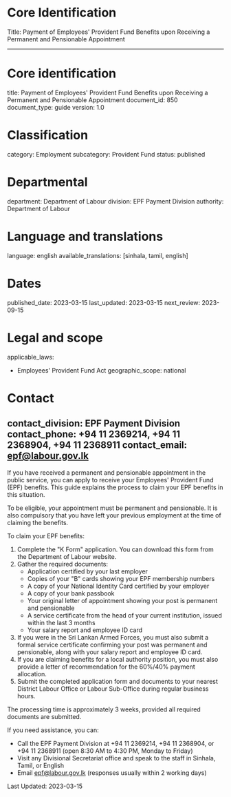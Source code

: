 # Core Identification
Title: Payment of Employees' Provident Fund Benefits upon Receiving a Permanent and Pensionable Appointment

---
# Core identification
title: Payment of Employees' Provident Fund Benefits upon Receiving a Permanent and Pensionable Appointment
document_id: 850
document_type: guide
version: 1.0

# Classification
category: Employment
subcategory: Provident Fund
status: published

# Departmental
department: Department of Labour
division: EPF Payment Division
authority: Department of Labour

# Language and translations
language: english
available_translations: [sinhala, tamil, english]

# Dates
published_date: 2023-03-15
last_updated: 2023-03-15
next_review: 2023-09-15

# Legal and scope
applicable_laws:
  - Employees' Provident Fund Act
geographic_scope: national

# Contact
contact_division: EPF Payment Division
contact_phone: +94 11 2369214, +94 11 2368904, +94 11 2368911
contact_email: epf@labour.gov.lk
---

If you have received a permanent and pensionable appointment in the public service, you can apply to receive your Employees' Provident Fund (EPF) benefits. This guide explains the process to claim your EPF benefits in this situation.

To be eligible, your appointment must be permanent and pensionable. It is also compulsory that you have left your previous employment at the time of claiming the benefits.

To claim your EPF benefits:

1. Complete the "K Form" application. You can download this form from the Department of Labour website.
2. Gather the required documents:
   - Application certified by your last employer
   - Copies of your "B" cards showing your EPF membership numbers
   - A copy of your National Identity Card certified by your employer
   - A copy of your bank passbook
   - Your original letter of appointment showing your post is permanent and pensionable
   - A service certificate from the head of your current institution, issued within the last 3 months
   - Your salary report and employee ID card
3. If you were in the Sri Lankan Armed Forces, you must also submit a formal service certificate confirming your post was permanent and pensionable, along with your salary report and employee ID card.
4. If you are claiming benefits for a local authority position, you must also provide a letter of recommendation for the 60%/40% payment allocation.
5. Submit the completed application form and documents to your nearest District Labour Office or Labour Sub-Office during regular business hours.

The processing time is approximately 3 weeks, provided all required documents are submitted.

If you need assistance, you can:
- Call the EPF Payment Division at +94 11 2369214, +94 11 2368904, or +94 11 2368911 (open 8:30 AM to 4:30 PM, Monday to Friday)
- Visit any Divisional Secretariat office and speak to the staff in Sinhala, Tamil, or English
- Email epf@labour.gov.lk (responses usually within 2 working days)

Last Updated: 2023-03-15